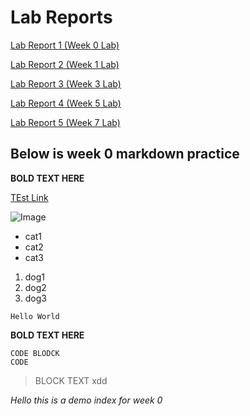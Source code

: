 # Lab Reports

[Lab Report 1 (Week 0 Lab)](https://chriswu989.github.io/cse15L-lab-reports/lab-report-1-week-0.html)

[Lab Report 2 (Week 1 Lab)](https://chriswu989.github.io/cse15L-lab-reports/lab-report-2-week-1.html)

[Lab Report 3 (Week 3 Lab)](https://chriswu989.github.io/cse15L-lab-reports/lab-report-3-week-3.html)

[Lab Report 4 (Week 5 Lab)](https://chriswu989.github.io/cse15L-lab-reports/lab-report-4-week-5.html)

[Lab Report 5 (Week 7 Lab)](https://chriswu989.github.io/cse15L-lab-reports/lab-report-5-week-7.html)
## Below is week 0 markdown practice

**BOLD TEXT HERE**


[TEst Link](https://chriswu989.github.io/cse15L-lab-reports/hi.html)


![Image](https://media.npr.org/assets/img/2021/08/11/gettyimages-1279899488_wide-f3860ceb0ef19643c335cb34df3fa1de166e2761-s1100-c50.jpg)
* cat1
* cat2
* cat3

1) dog1
2) dog2
3) dog3

`Hello World`

**BOLD TEXT HERE**

```
CODE BLODCK
CODE
```
> BLOCK TEXT xdd


*Hello this is a demo index for week 0*
